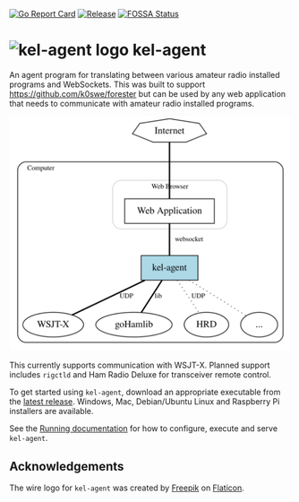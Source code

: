 [![Go Report Card](https://goreportcard.com/badge/github.com/k0swe/kel-agent)](https://goreportcard.com/report/github.com/k0swe/kel-agent)
[![Release](https://github.com/k0swe/kel-agent/workflows/Release/badge.svg)](https://github.com/k0swe/kel-agent/releases/latest)
[![FOSSA Status](https://app.fossa.com/api/projects/git%2Bgithub.com%2Fk0swe%2Fkel-agent.svg?type=shield)](https://app.fossa.com/projects/git%2Bgithub.com%2Fk0swe%2Fkel-agent?ref=badge_shield)

# <img src="https://raw.githubusercontent.com/k0swe/kel-agent/main/assets/radio.k0swe.Kel_Agent.svg" width="100px" alt="kel-agent logo"> kel-agent

An agent program for translating between various amateur radio installed programs and WebSockets.
This was built to support https://github.com/k0swe/forester but can be used by any web application
that needs to communicate with amateur radio installed programs.

![Architecture](architecture.svg)

This currently supports communication with WSJT-X. Planned support includes `rigctld` and Ham Radio
Deluxe for transceiver remote control.

To get started using `kel-agent`, download an appropriate executable from the
[latest release](https://github.com/k0swe/kel-agent/releases/latest). Windows, Mac, Debian/Ubuntu
Linux and Raspberry Pi installers are available.

See the [Running documentation](RUNNING.md) for how to configure, execute and serve `kel-agent`.

## Acknowledgements

The wire logo for `kel-agent` was created by [Freepik](https://www.flaticon.com/authors/freepik)
on [Flaticon](https://www.flaticon.com).
